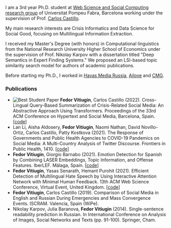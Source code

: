 I am a 3rd year Ph.D. student at [Web Science and Social Computing research group](https://www.upf.edu/web/wssc) of Universitat Pompeu Fabra, Barcelona working under the supervision of Prof. [Carlos Castillo](https://chato.cl/research/). 

My main research interests are Crisis Informatics and Data Science for Social Good, focusing on Multilingual Information Extraction.

I received my Master's Degree (with honors) in Computational linguistics from the National Research University Higher School of Economics under the supervision of Prof. Nikolay Karpov with a dissertation titled "Deep Semantics in Expert Finding Systems." We proposed an LSI-based topic similarity search model for authors of academic publications.

Before starting my Ph.D., I worked in [Havas Media Russia](https://ru.havas.com/havas-media/), [Ailove](https://ailove.ru/) and [CMG](https://convergent-usa.com/).

### Publications
- ![Best Student Paper](https://dl.acm.org/userimages/na101/home/literatum/publisher/acm/classification/LinkedImages/awarded-papers/best-student-paper/icon-small_201811150827.jpg) **Fedor Vitiugin**, Carlos Castillo (2022). Cross-Lingual Query-Based Summarization of Crisis-Related Social Media: An Abstractive Approach Using Transformers. Proceedings of the 33rd ACM Conference on Hypertext and Social Media, Barcelona, Spain. [[code](https://github.com/vitiugin/CLiQS-CM)]
- Lan Li, Aisha Aldosery, **Fedor Vitiugin**, Naomi Nathan, David Novillo-Ortiz, Carlos Castillo, Patty Kostkova (2021). The Response of Governments and Public Health Agencies to COVID-19 Pandemics on Social Media: A Multi-Country Analysis of Twitter Discourse. Frontiers in Public Health, 1410. [[code](https://github.com/vitiugin/who)]
- **Fedor Vitiugin**, Giorgio Barnabo (2021). Emotion Detection for Spanish by Combining LASER Embeddings, Topic Information, and Offense Features. IberLEF. Málaga, Spain. [[code](https://github.com/vitiugin/ComboLASER)]
- **Fedor Vitiugin**, Yasas Senarath, Hemant Purohit (2021). Efficient Detection of Multilingual Hate Speech by Using Interactive Attention Network with Minimal Human Feedback. 13th ACM Web Science Conference, Virtual Event, United Kingdom. [[code](https://github.com/vitiugin/mlian)]
- **Fedor Vitiugin**, Carlos Castillo (2019). Comparison of Social Media in English and Russian During Emergencies and Mass Convergence Events. ISCRAM. Valencia, Spain (WiPe).
- Nikolay Karpov, Julia Baranova, **Fedor Vitiugin** (2014). Single-sentence readability prediction in Russian. In International Conference on Analysis of Images, Social Networks and Texts (pp. 91-100). Springer, Cham.
